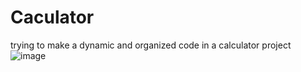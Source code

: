 # Caculator
trying to make a dynamic and organized code in a calculator project
![image](https://github.com/user-attachments/assets/5a5b4bb8-12b8-4c84-8a4b-3e44d4bcf06d)
